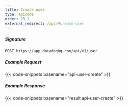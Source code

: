 ```yaml
---
title: Create user
type: apicode
order: 23.1
external_redirect: /api/#create-user
---
```


##### Signature
`POST https://app.datadoghq.com/api/v1/user`
##### Example Request
{{< code-snippets basename="api-user-create" >}}
##### Example Response
{{< code-snippets basename="result.api-user-create" >}}